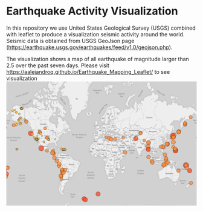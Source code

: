 # Earthquake Activity Visualization
In this repository we use United States Geological Survey (USGS) combined with leaflet to produce a visualization seismic activity around the world.
Seismic data is obtained from USGS GeoJson page (https://earthquake.usgs.gov/earthquakes/feed/v1.0/geojson.php).

The visualization shows a map of all earthquake of magnitude larger than 2.5 over the past seven days.
Please visit https://aalejandroq.github.io/Earthquake_Mapping_Leaflet/ to see visualization
![](image.PNG)
